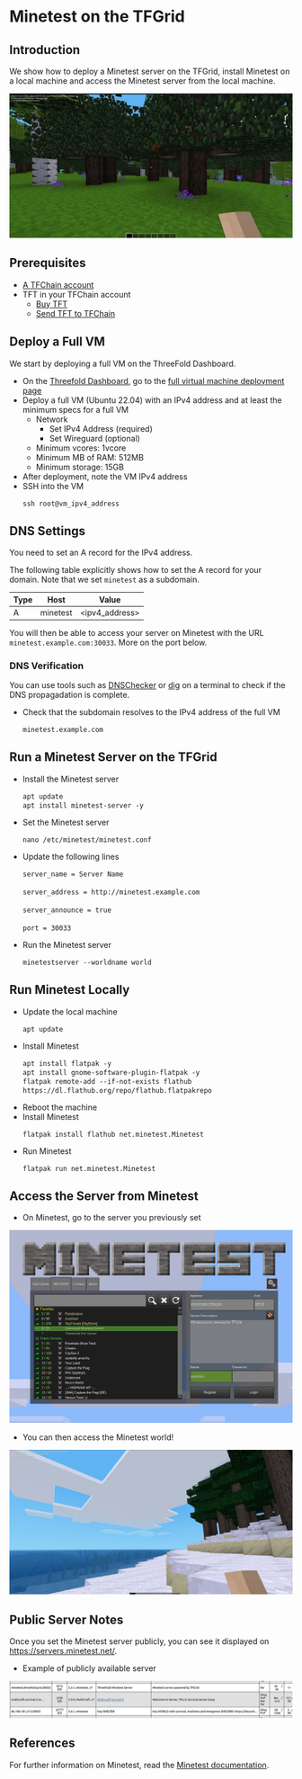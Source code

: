 <h1>Minetest on the TFGrid</h1>



## Introduction

We show how to deploy a Minetest server on the TFGrid, install Minetest on a local machine and access the Minetest server from the local machine.

![](./img/minetest_1.png)

## Prerequisites

- [A TFChain account](../../dashboard/wallet_connector.md)
- TFT in your TFChain account
  - [Buy TFT](../../threefold_token/buy_sell_tft/buy_sell_tft.md)
  - [Send TFT to TFChain](../../threefold_token/tft_bridges/tft_bridges.md)

## Deploy a Full VM

We start by deploying a full VM on the ThreeFold Dashboard.

* On the [Threefold Dashboard](https://dashboard.grid.tf/#/), go to the [full virtual machine deployment page](https://dashboard.grid.tf/#/deploy/virtual-machines/full-virtual-machine/)
* Deploy a full VM (Ubuntu 22.04) with an IPv4 address and at least the minimum specs for a full VM
  * Network
    * Set IPv4 Address (required)
    * Set Wireguard (optional)
  * Minimum vcores: 1vcore
  * Minimum MB of RAM: 512MB
  * Minimum storage: 15GB
* After deployment, note the VM IPv4 address
* SSH into the VM
    ```
    ssh root@vm_ipv4_address
    ```


## DNS Settings

You need to set an A record for the IPv4 address.

The following table explicitly shows how to set the A record for your domain. Note that we set `minetest` as a subdomain.

| Type | Host | Value          |
| ---- | ---- | -------------- |
| A    | minetest   | <ipv4_address> |


You will then be able to access your server on Minetest with the URL `minetest.example.com:30033`. More on the port below.

### DNS Verification

You can use tools such as [DNSChecker](https://dnschecker.org/) or [dig](https://linux.die.net/man/1/dig) on a terminal to check if the DNS propagadation is complete.


- Check that the subdomain resolves to the IPv4 address of the full VM
    ```
    minetest.example.com
    ```

## Run a Minetest Server on the TFGrid


- Install the Minetest server
    ```
    apt update
    apt install minetest-server -y
    ```
- Set the Minetest server
    ```
    nano /etc/minetest/minetest.conf
    ```
- Update the following lines
    ```
    server_name = Server Name

    server_address = http://minetest.example.com

    server_announce = true

    port = 30033
    ```
- Run the Minetest server
    ```
    minetestserver --worldname world
    ```

## Run Minetest Locally

- Update the local machine
    ```
    apt update
    ```
- Install Minetest
    ```
    apt install flatpak -y
    apt install gnome-software-plugin-flatpak -y
    flatpak remote-add --if-not-exists flathub https://dl.flathub.org/repo/flathub.flatpakrepo
    ```
- Reboot the machine 
- Install Minetest
    ```
    flatpak install flathub net.minetest.Minetest
    ```
- Run Minetest
    ```
    flatpak run net.minetest.Minetest
    ```

## Access the Server from Minetest

- On Minetest, go to the server you previously set

![](./img/minetest_2.png)

- You can then access the Minetest world!

![](./img/minetest_3.png)

## Public Server Notes

Once you set the Minetest server publicly, you can see it displayed on https://servers.minetest.net/.

- Example of publicly available server

![](./img/minetest_4.png)

## References

For further information on Minetest, read the [Minetest documentation](https://wiki.minetest.net/Main_Page).